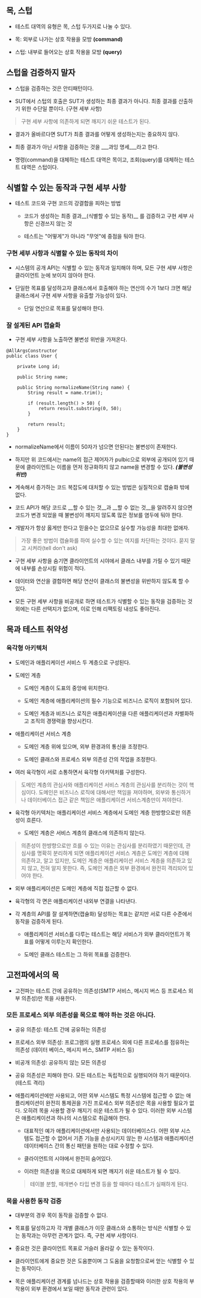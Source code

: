 ## 목, 스텁
- 테스트 대역의 유형은 목, 스텁 두가지로 나눌 수 있다.

- 목: 외부로 나가는 상호 작용을 모방 __(command)__

- 스텁: 내부로 들어오는 상호 작용을 모방 __(query)__

## 스텁을 검증하지 말자
- 스텁을 검증하는 것은 안티패턴이다.

- SUT에서 스텁의 호출은 SUT가 생성하는 최종 결과가 아니다. 최종 결과를 산출하기 위한 수단일 뿐이다. (구현 세부 사항)
> 구현 세부 사항에 의존하게 되면 깨지기 쉬운 테스트가 된다.

- 결과가 올바르다면 SUT가 최종 결과를 어떻게 생성하는지는 중요하지 않다.

- 최종 결과가 아닌 사항을 검증하는 것을 ___과잉 명세___라고 한다.

- 명령(command)을 대체하는 테스트 대역은 목이고, 조회(query)를 대체하는 테스트 대역은 스텁이다.

## 식별할 수 있는 동작과 구현 세부 사항
- 테스트 코드와 구현 코드의 강결합을 피하는 방법
    - 코드가 생성하는 최종 결과__(식별할 수 있는 동작)__ 를 검증하고 구현 세부 사항은 신경쓰지 않는 것

    - 테스트는 "어떻게"가 아니라 "무엇"에 중점을 둬야 한다.

### 구현 세부 사항과 식별할 수 있는 동작의 차이
- 시스템의 공개 API는 식별할 수 있는 동작과 일치해야 하며, 모든 구현 세부 사항은 클라이언트 눈에 보이지 않아야 한다.

- 단일한 목표를 달성하고자 클래스에서 호출해야 하는 연산의 수가 1보다 크면 해당 클래스에서 구현 세부 사항을 유출할 가능성이 있다.
    - 단일 연산으로 목표를 달성해야 한다.

### 잘 설계된 API 캡슐화
- 구현 세부 사항을 노출하면 불변성 위반을 가져온다.

```
@AllArgsConstructor
public class User {

    private Long id;

    public String name;

    public String normalizeName(String name) {
        String result = name.trim();

        if (result.length() > 50) {
            return result.substring(0, 50);
        }

        return result;
    }
}
```
- normalizeName에서 이름이 50자가 넘으면 안된다는 불변성이 존재한다.

- 하지만 위 코드에서는 name의 접근 제어자가 pulbic으로 외부에 공개되어 있기 때문에 클라이언트는 이름을 먼저 정규화하지 않고 name을 변경할 수 있다. ___(불변성 위반)___

- 계속해서 증가하는 코드 복잡도에 대처할 수 있는 방법은 실질적으로 캡슐화 밖에 없다.

- 코드 API가 해당 코드로 __할 수 있는 것__과 __할 수 없는 것__을 알려주지 않으면 코드가 변경 되었을 때 불변성이 깨지지 않도록 많은 정보를 염두에 둬야 한다.

- 개발자가 항상 옳게만 한다고 믿을수는 없으므로 실수할 가능성을 최대한 없애자.

> 가장 좋은 방법이 캡슐화를 하여 실수할 수 있는 여지를 차단하는 것이다.
묻지 말고 시켜라(tell don't ask)

- 구현 세부 사항을 숨기면 클라이언트의 시야에서 클래스 내부를 가릴 수 있기 때문에 내부를 손상시킬 위험이 적다.

- 데이터와 연산을 결합하면 해당 연산이 클래스의 불변성을 위반하지 않도록 할 수 있다.

- 모든 구현 세부 사항을 비공개로 하면 테스트가 식별할 수 있는 동작을 검증하는 것 외에는 다른 선택지가 없으며, 이로 인해 리팩토링 내성도 좋아진다.

## 목과 테스트 취약성

### 육각형 아키텍처
- 도메인과 애플리케이션 서비스 두 계층으로 구성된다.

- 도메인 계층

    - 도메인 계층이 도표의 중앙에 위치한다.

    - 도메인 계층에 애플리케이션의 필수 기능으로 비즈니스 로직이 포함되어 있다.

    - 도몌인 계층과 비즈니스 로직은 애플리케이션을 다른 애플리케이션과 차별화하고 조직의 경쟁력을 향상시킨다.

- 애플리케이션 서비스 계층

    - 도메인 계층 위에 있으며, 외부 환경과의 통신을 조정한다.

    - 도메인 클래스와 프로세스 외부 의존성 간의 작업을 조정한다.

- 여러 육각형이 서로 소통하면서 육각형 아키텍처를 구성한다.

>도메인 계층의 관심사와 애플리케이션 서비스 계층의 관심사를 분리하는 것이 핵심이다.
도메인은 비즈니스 로직에 대해서만 책임을 져야하며,
외부와 통신하거나 데이터베이스 접근 같은 책임은 애플리케이션 서비스계층만이 져야한다.

- 육각형 아키텍처는 애플리케이션 서비스 계층에서 도메인 계층 한방향으로만 의존성이 흐른다.

    - 도메인 계층은 서비스 계층의 클래스에 의존하지 않는다.

> 의존성이 한뱡향으로만 흐를 수 있는 이유는 관심사를 분리하였기 때문인데, 관심사를 명확히 분리하게 되면 애플리케이션 서비스 계층은 도메인 계층에 대해 의존하고, 알고 있지만, 도메인 계층은 애플리케이션 서비스 계층을 의존하고 있지 않고, 전혀 알지 못한다. 즉, 도메인 계층은 외부 환경에서 완전히 격리되어 있어야 한다.

- 외부 애플리케이션은 도메인 계층에 직접 접근할 수 없다.

- 육각형의 각 면은 애플리케이션 내외부 연결을 나타낸다.

- 각 계층의 API를 잘 설계하면(캡슐화) 달성하는 목표는 같지만 서로 다른 수준에서 동작을 검증하게 된다.

    - 애플리케이션 서비스를 다루는 테스트는 해당 서비스가 외부 클라이언트가 목표를 어떻게 이루는지 확인한다.

    - 도메인 클래스 테스트는 그 하위 목표를 검증한다.

## 고전파에서의 목

- 고전파는 테스트 간에 공유하는 의존성(SMTP 서비스, 메시지 버스 등 프로세스 외부 의존성)만 목을 사용한다.

### 모든 프로세스 외부 의존성을 목으로 해야 하는 것은 아니다.

- 공유 의존성: 테스트 간에 공유하는 의존성

- 프로세스 외부 의존성: 프로그램의 실행 프로세스 외에 다른 프로세스를 점유하는 의존성 (데이터 베이스, 메시지 버스, SMTP 서비스 등)

- 비공개 의존성: 공유하지 않는 모든 의존성

- 공유 의존성은 피해야 한다. 모든 테스트는 독립적으로 실행되어야 하기 때문이다. (테스트 격리)

- 애플리케이션에만 사용되고, 어떤 외부 시스템도 특정 시스템에 접근할 수 없는 애플리케이션이 완전히 통제권을 가진 프로세스 외부 의존성은 목을 사용할 필요가 없다. 오히려 목을 사용할 경우 깨지기 쉬운 테스트가 될 수 있다. 이러한 외부 시스템은 애플리케이션과 하나의 시스템으로 취급해야 한다.

    - 대표적인 예가 애플리케이션에서만 사용되는 데이터베이스다. 어떤 외부 시스템도 접근할 수 없어서 기존 기능을 손상시키지 않는 한 시스템과 애플리케이션 데이터베이스 간의 통신 패턴을 원하는 대로 수정할 수 있다.

    - 클라이언트의 시야에서 완전히 숨어있다.

    - 이러한 의존성을 목으로 대체하게 되면 깨지기 쉬운 테스트가 될 수 있다.
  > 테이블 분할, 매개변수 타입 변경 등을 할 때마다 테스트가 실패하게 된다.

### 목을 사용한 동작 검증

- 대부분의 경우 목이 동작을 검증할 수 없다.

- 목표를 달성하고자 각 개별 클래스가 이웃 클래스와 소통하는 방식은 식별할 수 있는 동작과는 아무런 관계가 없다. 즉, 구현 세부 사항이다.

- 중요한 것은 클라이언트 목표로 거슬러 올라갈 수 있는 동작이다.

- 클라이언트에게 중요한 것은 도움뿐이며 그 도움을 요청함으로써 얻는 식별할 수 있는 동작이다.

- 목은 애플리케이션 경계를 넘나드는 상호 작용을 검증할때와 이러한 상호 작용의 부작용이 외부 환경에서 보일 때만 동작과 관련이 있다.
